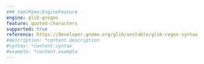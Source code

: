 ```yaml
---
### YamlMime:EngineFeature
engine: glib-gregex
feature: quoted-characters
supported: true
reference: https://developer.gnome.org/glib/unstable/glib-regex-syntax.html#id-1.5.25.4
#description: *content.description
#syntax: *content.syntax
#example: *content.example
---
```

